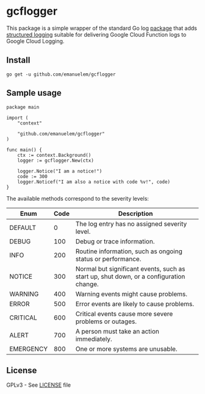 # gcflogger
This package is a simple wrapper of the standard Go log [package](https://golang.org/pkg/log/) that adds [structured logging](https://cloud.google.com/logging/docs/structured-logging) suitable for delivering Google Cloud Function logs to Google Cloud Logging.

## Install
```
go get -u github.com/emanuelem/gcflogger
```

## Sample usage
```
package main

import (
	"context"

	"github.com/emanuelem/gcflogger"
)

func main() {
	ctx := context.Background()
	logger := gcflogger.New(ctx)

	logger.Notice("I am a notice!")
	code := 300
	logger.Noticef("I am also a notice with code %v!", code)
}
```

The available methods correspond to the severity levels:

| Enum      | Code | Description |
| ----------|------| ------------|
| DEFAULT   | 0    | The log entry has no assigned severity level. |
| DEBUG     | 100  | Debug or trace information. |
| INFO      | 200  | Routine information, such as ongoing status or performance. |
| NOTICE    | 300  | Normal but significant events, such as start up, shut down, or a configuration change. |
| WARNING   | 400  | Warning events might cause problems. |
| ERROR     | 500  | Error events are likely to cause problems. |
| CRITICAL  | 600  | Critical events cause more severe problems or outages. |
| ALERT     | 700  | A person must take an action immediately. |
| EMERGENCY | 800  | One or more systems are unusable. |

## License
GPLv3 - See [LICENSE][license] file

[license]: https://github.com/emanuelem/gcflogger/blob/master/LICENSE